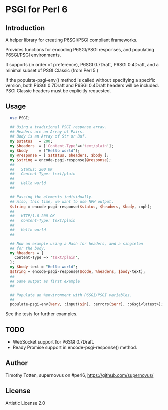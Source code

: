 # PSGI for Perl 6

## Introduction

A helper library for creating P6SGI/PSGI compliant frameworks.

Provides functions for encoding P6SGI/PSGI responses, and populating P6SGI/PSGI 
environments.

It supports (in order of preference), P6SGI 0.7Draft, P6SGI 0.4Draft, and a minimal subset of PSGI Classic (from Perl 5.)

If the populate-psgi-env() method is called without specifying a specific version, both P6SGI 0.7Draft and P6SGI 0.4Draft headers will be included. PSGI Classic headers must be explicitly requested.

## Usage

```perl
  use PSGI;

  ## Using a traditional PSGI response array.
  ## Headers are an Array of Pairs.
  ## Body is an Array of Str or Buf.
  my $status   = 200;
  my $headers  = ['Content-Type'=>'text/plain'];
  my $body     = ["Hello world"];
  my @response = [ $status, $headers, $body ];
  my $string = encode-psgi-response(@response);
  ##
  ##   Status: 200 OK
  ##   Content-Type: text/plain
  ##
  ##   Hello world
  ##

  ## Passing the elements individually.
  ## Also, this time, we want to use NPH output.
  $string = encode-psgi-response($status, $headers, $body, :nph);
  ##
  ##   HTTP/1.0 200 OK
  ##   Content-Type: text/plain
  ##
  ##   Hello world
  ##

  ## Now an example using a Hash for headers, and a singleton
  ## for the body.
  my %headers = {
    Content-Type => 'text/plain',
  };
  my $body-text = "Hello world";
  $string = encode-psgi-response($code, %headers, $body-text);
  ##
  ## Same output as first example
  ##

  ## Populate an %environment with P6SGI/PSGI variables.
  ##
  populate-psgi-env(%env, :input($in), :errors($err), :p6sgi<latest>);


```

See the tests for further examples.

## TODO

 * WebSocket support for P6SGI 0.7Draft.
 * Ready Promise support in encode-psgi-response() method.

## Author 

Timothy Totten, supernovus on #perl6, https://github.com/supernovus/

## License

Artistic License 2.0


